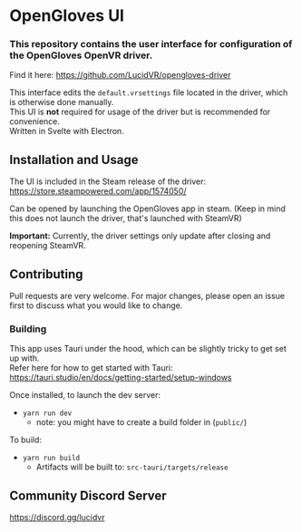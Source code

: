 # OpenGloves UI

### This repository contains the user interface for configuration of the OpenGloves OpenVR driver.  
Find it here: https://github.com/LucidVR/opengloves-driver

This interface edits the `default.vrsettings` file located in the driver, which is otherwise done manually.  
This UI is **not** required for usage of the driver but is recommended for convenience.  
Written in Svelte with Electron.

## Installation and Usage
The UI is included in the Steam release of the driver:
https://store.steampowered.com/app/1574050/ 

Can be opened by launching the OpenGloves app in steam. 
(Keep in mind this does not launch the driver, that's launched with SteamVR)

 __Important:__ Currently, the driver settings only update after closing and reopening SteamVR.
 
 ## Contributing
Pull requests are very welcome. For major changes, please open an issue first to discuss what you would like to change.

### Building
This app uses Tauri under the hood, which can be slightly tricky to get set up with.  
Refer here for how to get started with Tauri: https://tauri.studio/en/docs/getting-started/setup-windows

Once installed, to launch the dev server:
* `yarn run dev`
  * note: you might have to create a build folder in (`public/`)

To build:
* `yarn run build`
  * Artifacts will be built to: `src-tauri/targets/release`

## Community Discord Server
https://discord.gg/lucidvr


